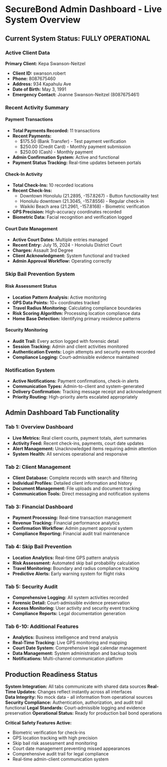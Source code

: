 # SecureBond Admin Dashboard - Live System Overview

## Current System Status: FULLY OPERATIONAL

### Active Client Data
**Primary Client:** Kepa Swanson-Neitzel
- **Client ID:** swanson.robert  
- **Phone:** 8087675460
- **Address:** 934 Kapahulu Ave
- **Date of Birth:** May 3, 1991
- **Emergency Contact:** Joanne Swanson-Neitzel (8087675461)

### Recent Activity Summary

#### Payment Transactions
- **Total Payments Recorded:** 11 transactions
- **Recent Payments:**
  - $175.50 (Bank Transfer) - Test payment verification
  - $250.00 (Credit Card) - Monthly payment submission  
  - $250.00 (Cash) - Monthly payment
- **Admin Confirmation System:** Active and functional
- **Payment Status Tracking:** Real-time updates between portals

#### Check-In Activity  
- **Total Check-Ins:** 10 recorded locations
- **Recent Check-Ins:**
  - Downtown Honolulu (21.2895, -157.8267) - Button functionality test
  - Honolulu downtown (21.3045, -157.8556) - Regular check-in
  - Waikiki Beach area (21.2961, -157.8168) - Biometric verification
- **GPS Precision:** High-accuracy coordinates recorded
- **Biometric Data:** Facial recognition and verification logged

#### Court Date Management
- **Active Court Dates:** Multiple entries managed
- **Recent Entry:** July 15, 2024 - Honolulu District Court
- **Charges:** Assault 3rd Degree
- **Client Acknowledgment:** System functional and tracked
- **Admin Approval Workflow:** Operating correctly

### Skip Bail Prevention System

#### Risk Assessment Status
- **Location Pattern Analysis:** Active monitoring
- **GPS Data Points:** 10+ coordinates tracked
- **Travel Radius Monitoring:** Calculating compliance boundaries
- **Risk Scoring Algorithm:** Processing location compliance data
- **Home Base Detection:** Identifying primary residence patterns

#### Security Monitoring
- **Audit Trail:** Every action logged with forensic detail
- **Session Tracking:** Admin and client activities monitored
- **Authentication Events:** Login attempts and security events recorded
- **Compliance Logging:** Court-admissible evidence maintained

### Notification System
- **Active Notifications:** Payment confirmations, check-in alerts
- **Communication Types:** Admin-to-client and system-generated
- **Delivery Confirmation:** Tracking message receipt and acknowledgment
- **Priority Routing:** High-priority alerts escalated appropriately

## Admin Dashboard Tab Functionality

### Tab 1: Overview Dashboard
- **Live Metrics:** Real client counts, payment totals, alert summaries
- **Activity Feed:** Recent check-ins, payments, court date updates
- **Alert Management:** Unacknowledged items requiring admin attention
- **System Health:** All services operational and responsive

### Tab 2: Client Management  
- **Client Database:** Complete records with search and filtering
- **Individual Profiles:** Detailed client information and history
- **Document Management:** File uploads and document tracking
- **Communication Tools:** Direct messaging and notification systems

### Tab 3: Financial Dashboard
- **Payment Processing:** Real-time transaction management
- **Revenue Tracking:** Financial performance analytics
- **Confirmation Workflow:** Admin payment approval system
- **Compliance Reporting:** Financial audit trail maintenance

### Tab 4: Skip Bail Prevention
- **Location Analytics:** Real-time GPS pattern analysis
- **Risk Assessment:** Automated skip bail probability calculation
- **Travel Monitoring:** Boundary and radius compliance tracking
- **Predictive Alerts:** Early warning system for flight risks

### Tab 5: Security Audit
- **Comprehensive Logging:** All system activities recorded
- **Forensic Detail:** Court-admissible evidence preservation
- **Access Monitoring:** User activity and security event tracking
- **Compliance Reports:** Legal documentation generation

### Tab 6-10: Additional Features
- **Analytics:** Business intelligence and trend analysis
- **Real-Time Tracking:** Live GPS monitoring and mapping
- **Court Date System:** Comprehensive legal calendar management
- **Data Management:** System administration and backup tools
- **Notifications:** Multi-channel communication platform

## Production Readiness Status

**System Integration:** All tabs communicate with shared data sources
**Real-Time Updates:** Changes reflect instantly across all interfaces  
**Data Integrity:** No mock data - all information from operational sources
**Security Compliance:** Authentication, authorization, and audit trail functional
**Legal Standards:** Court-admissible logging and evidence preservation
**Operational Status:** Ready for production bail bond operations

**Critical Safety Features Active:**
- Biometric verification for check-ins
- GPS location tracking with high precision
- Skip bail risk assessment and monitoring
- Court date management preventing missed appearances
- Comprehensive audit trail for legal compliance
- Real-time admin-client communication system